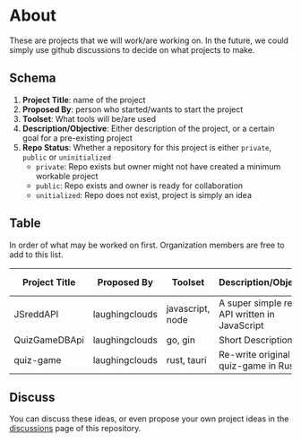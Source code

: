 # About

These are projects that we will work/are working on.
In the future, we could simply use github discussions to decide on what projects to make.

## Schema

1. **Project Title**: name of the project
2. **Proposed By**: person who started/wants to start the project
3. **Toolset**: What tools will be/are used
4. **Description/Objective**: Either description of the project, or a certain goal for a pre-existing project
5. **Repo Status**: Whether a repository for this project is either ``private``, ``public`` or ``uninitialized``
    - ``private``: Repo exists but owner might not have created a minimum workable project
    - ``public``: Repo exists and owner is ready for collaboration
    - ``unitialized``: Repo does not exist, project is simply an idea

## Table

In order of what may be worked on first. Organization members are free to add to this list.

| Project Title | Proposed By | Toolset | Description/Objective | Repo Status |
| ------------- | ----------- | ------- | ----------------- | ----------- |
| JSreddAPI | laughingclouds | javascript, node | A super simple reddit API written in JavaScript | Private |
| QuizGameDBApi | laughingclouds | go, gin | Short Description | Private |
| quiz-game | laughingclouds | rust, tauri | Re-write original quiz-game in Rust | Public |

## Discuss

You can discuss these ideas, or even propose your own project ideas in the [discussions](https://github.com/ViveLaCode/.github/discussions) page of this repository.
